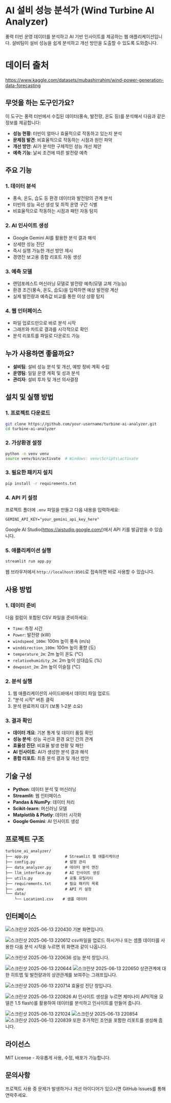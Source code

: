 # AI 설비 성능 분석가 (Wind Turbine AI Analyzer)

풍력 터빈 운영 데이터를 분석하고 AI 기반 인사이트를 제공하는 웹 애플리케이션입니다. 설비팀이 설비 성능을 쉽게 분석하고 개선 방안을 도출할 수 있도록 도와줍니다.

# 데이터 출처
https://www.kaggle.com/datasets/mubashirrahim/wind-power-generation-data-forecasting

## 무엇을 하는 도구인가요?

이 도구는 풍력 터빈에서 수집된 데이터(풍속, 발전량, 온도 등)를 분석해서 다음과 같은 정보를 제공합니다:

- **성능 현황**: 터빈이 얼마나 효율적으로 작동하고 있는지 분석
- **문제점 발견**: 비효율적으로 작동하는 시점과 원인 파악  
- **개선 방안**: AI가 분석한 구체적인 성능 개선 제안
- **예측 기능**: 날씨 조건에 따른 발전량 예측

## 주요 기능

### 1. 데이터 분석
- 풍속, 온도, 습도 등 환경 데이터와 발전량의 관계 분석
- 터빈의 성능 곡선 생성 및 최적 운영 구간 식별
- 비효율적으로 작동하는 시점과 패턴 자동 탐지

### 2. AI 인사이트 생성
- Google Gemini AI를 활용한 분석 결과 해석
- 상세한 성능 진단
- 즉시 실행 가능한 개선 방안 제시
- 경영진 보고용 종합 리포트 자동 생성

### 3. 예측 모델
- 랜덤포레스트 머신러닝 모델로 발전량 예측(모델 교체 가능능)
- 환경 조건(풍속, 온도, 습도)을 입력하면 예상 발전량 계산
- 실제 발전량과 예측값 비교를 통한 이상 상황 탐지

### 4. 웹 인터페이스
- 파일 업로드만으로 바로 분석 시작
- 그래프와 차트로 결과를 시각적으로 확인
- 분석 리포트를 파일로 다운로드 가능

## 누가 사용하면 좋을까요?

- **설비팀**: 설비 성능 분석 및 개선, 예방 정비 계획 수립
- **운영팀**: 일일 운영 계획 및 성과 분석
- **관리자**: 설비 투자 및 개선 의사결정

## 설치 및 실행 방법

### 1. 프로젝트 다운로드
```bash
git clone https://github.com/your-username/turbine-ai-analyzer.git
cd turbine-ai-analyzer
```

### 2. 가상환경 설정
```bash
python -m venv venv
source venv/bin/activate  # Windows: venv\Scripts\activate
```

### 3. 필요한 패키지 설치
```bash
pip install -r requirements.txt
```

### 4. API 키 설정
프로젝트 폴더에 `.env` 파일을 만들고 다음 내용을 입력하세요:
```
GEMINI_API_KEY="your_gemini_api_key_here"
```

Google AI Studio(https://aistudio.google.com/)에서 API 키를 발급받을 수 있습니다.

### 5. 애플리케이션 실행
```bash
streamlit run app.py
```

웹 브라우저에서 `http://localhost:8501`로 접속하면 바로 사용할 수 있습니다.

## 사용 방법

### 1. 데이터 준비
다음 컬럼이 포함된 CSV 파일을 준비하세요:
- `Time`: 측정 시간
- `Power`: 발전량 (kW)
- `windspeed_100m`: 100m 높이 풍속 (m/s)
- `winddirection_100m`: 100m 높이 풍향 (도)
- `temperature_2m`: 2m 높이 온도 (°C)
- `relativehumidity_2m`: 2m 높이 상대습도 (%)
- `dewpoint_2m`: 2m 높이 이슬점 (°C)

### 2. 분석 실행
1. 웹 애플리케이션의 사이드바에서 데이터 파일 업로드
2. "분석 시작" 버튼 클릭
3. 분석 완료까지 대기 (보통 1-2분 소요)

### 3. 결과 확인
- **데이터 개요**: 기본 통계 및 데이터 품질 확인
- **성능 분석**: 성능 곡선과 환경 요인 간의 관계
- **효율성 진단**: 비효율 발생 현황 및 패턴
- **AI 인사이트**: AI가 생성한 분석 결과 해석
- **종합 리포트**: 최종 분석 결과 및 개선 방안

## 기술 구성

- **Python**: 데이터 분석 및 머신러닝
- **Streamlit**: 웹 인터페이스
- **Pandas & NumPy**: 데이터 처리
- **Scikit-learn**: 머신러닝 모델
- **Matplotlib & Plotly**: 데이터 시각화
- **Google Gemini**: AI 인사이트 생성

## 프로젝트 구조

```
turbine_ai_analyzer/
├── app.py                # Streamlit 웹 애플리케이션
├── config.py             # 설정 관리
├── data_analyzer.py      # 데이터 분석 엔진
├── llm_interface.py      # AI 인사이트 생성
├── utils.py              # 공통 유틸리티
├── requirements.txt      # 필요 패키지 목록
├── .env                  # API 키 설정
└── data/
    └── Location1.csv    # 샘플 데이터
```

## 인터페이스
![스크린샷 2025-06-13 220430](https://github.com/user-attachments/assets/5d3c7be3-9225-470a-a476-ec6c9cd69fb1)
기본 화면입니다.

![스크린샷 2025-06-13 220612](https://github.com/user-attachments/assets/af8d697a-9b31-473b-9306-c4b6ca8d1f86)
csv파일을 업로드 하시거나 또는 셈플 데이터를 사용한 다음 분석 시작을 누르면 위 화면과 같이 나옵니다.

![스크린샷 2025-06-13 220636](https://github.com/user-attachments/assets/42033690-8d52-4543-8f12-83bf8e1a039d)
성능 분석 창입니다.

![스크린샷 2025-06-13 220644](https://github.com/user-attachments/assets/457134b8-d02a-46c2-ba83-f0f33f6da656)
![스크린샷 2025-06-13 220650](https://github.com/user-attachments/assets/71fe70cd-9b30-4069-b9e3-0c39e5dc115f)
상관관계에 대한 히트맵 및 발전량과의 상관관계를 보여주는 그래프입니다.

![스크린샷 2025-06-13 220714](https://github.com/user-attachments/assets/b5f9b277-c3cb-4d5b-8962-0122edc79d1a)
효율성 진단 창입니다.

![스크린샷 2025-06-13 220826](https://github.com/user-attachments/assets/dcefa732-03a1-4070-97e7-a81081e93fec)
AI 인사이트 생성을 누르면 제미나이 API(적용 모델은 1.5 flash)를 활용하여 데이터를 분석하고 인사이트를 만들어 줍니다.

![스크린샷 2025-06-13 221024](https://github.com/user-attachments/assets/72e4f969-03c8-4b15-b628-b819d73eaadc)
![스크린샷 2025-06-13 220854](https://github.com/user-attachments/assets/90b8a28b-1c80-4aac-8644-4cd50dcc9a52)
![스크린샷 2025-06-13 220839](https://github.com/user-attachments/assets/82e2fa33-3482-4a97-af78-0362e1dffaa9)
또한 추가적인 조언을 포함한 리포트를 생성해 줍니다.

## 라이선스

MIT License - 자유롭게 사용, 수정, 배포가 가능합니다.

## 문의사항

프로젝트 사용 중 문제가 발생하거나 개선 아이디어가 있으시면 GitHub Issues를 통해 연락주세요.
